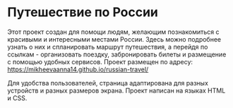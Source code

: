# Путешествие по России

Этот проект создан для помощи людям, желающим познакомиться с красивыми и интересными местами России. Здесь можно подробнее узнать о них и спланировать маршрут путешествия, а перейдя по ссылкам - организовать поездку, забронировать билеты и размещение с помощью удобных сервисов.
Проект размещен по адресу: https://mikheevaanna14.github.io/russian-travel/

Для удобства пользователей, страница адаптирована для разных устройств и разных размеров экрана.
Проект написан на языках HTML и СSS.
